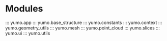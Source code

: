 # Modules

::: yumo.app
::: yumo.base_structure
::: yumo.constants
::: yumo.context
::: yumo.geometry_utils
::: yumo.mesh
::: yumo.point_cloud
::: yumo.slices
::: yumo.ui
::: yumo.utils
